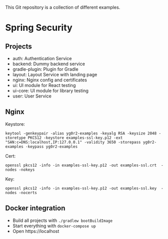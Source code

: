This Git repository is a collection of different examples.

Spring Security
===============

Projects
--------

- auth: Authentication Service
- backend: Dummy backend service
- gradle-plugin: Plugin for Gradle
- layout: Layout Service with landing page
- nginx: Nginx config and certificates
- ui: UI module for React testing
- ui-core: UI module for library testing
- user: User Service

Nginx
-----

Keystore:
```
keytool -genkeypair -alias yg0r2-examples -keyalg RSA -keysize 2048 -storetype PKCS12 -keystore examples-ssl-key.p12 -ext "SAN:c=DNS:localhost,IP:127.0.0.1" -validity 3650 -storepass yg0r2-examples -keypass yg0r2-examples
```

Cert:
```
openssl pkcs12 -info -in examples-ssl-key.p12 -out examples-ssl.crt  -nodes -nokeys
```

Key:
```
openssl pkcs12 -info -in examples-ssl-key.p12 -out examples-ssl.key  -nodes -nocerts
```

Docker integration
------------------
- Build all projects with `./gradlew bootBuildImage`
- Start everything with `docker-compose up`
- Open https://localhost

